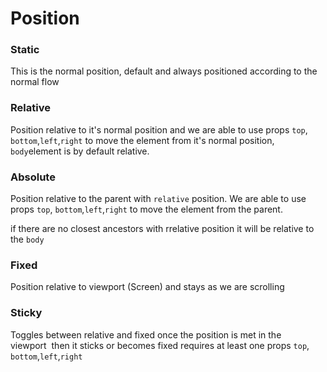 # Position

### Static

This is the normal position, default and always positioned according to the normal flow

### Relative

Position relative to it's normal position and we are able to use props `top`, `bottom`,`left`,`right` to move the element from it's normal position, `body`element is by default relative.

### Absolute

Position relative to the parent with `relative` position. We are able to use props `top`, `bottom`,`left`,`right` to move the element from the parent. 

if there are no closest ancestors with rrelative position it will be relative to the `body`

### Fixed

Position relative to viewport (Screen) and stays as we are scrolling 

### Sticky

Toggles between relative and fixed once the position is met in the viewport  then it sticks or becomes fixed requires at least one  props `top`, `bottom`,`left`,`right`
